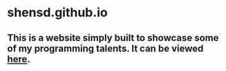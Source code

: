 # shensd.github.io

## This is a website simply built to showcase some of my programming talents. It can be viewed [here](http://jackhance.com).
